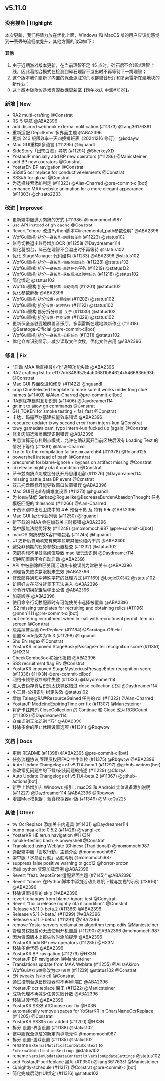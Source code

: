 ## v5.11.0

### 没有摸鱼 | Highlight

本次更新，我们将精力放在优化上面，Windows 和 MacOS 版的用户应该能感觉到<del>一丢丢的</del>流畅度提升，其他方面的改动如下：

#### 其他

1. 由于近期游戏版本更新，在当前理智不足 45 点时，碎石后不会超过理智上线，因此葛朗台模式在检测到碎石理智不溢出时不再等待下一跳理智；
2. 这个版本我们更新了内置的保全派驻的荒地群兽音乐厅和多索雷斯在建地块的新作业；
3. 这个版本随附的游戏资源数据更新至【跨年欢庆·中坚#1225】。

### 新增 | New

* RA2 multi-crafting @Constrat
* RS-5 导航 @ABA2396
* add discord webhook external notification (#11373) @liang36176381
* 重新适配 DepotEnter 多界面主题 @ABA2396
* 更新 243 极限效率一天四换排班表（20241216 修订） @bodayw
* Mac GUI重构&多语言 (#11295) @hguandl
* SideStory「出苍白海」导航 (#11294) @SherkeyXD
* YostarJP manually add BP new operators (#11286) @Manicsteiner
* add BP new operators @Constrat
* YostarEN BP navigation @Constrat
* SSS#5 ocr replace for conductive elements @Constrat
* SSS#5 for global @Constrat
* 为选择线索添加判定 (#11323) @Alan-Charred @pre-commit-ci[bot]
* enhance MAA website animation for a more elegant appearance (#11303) @chisato2233

### 改进 | Improved

* 更新繁中服進入肉鴿的方式 (#11386) @momomochi987
* use API instead of gh cache @Constrat
* Revert "chore: 改进Python脚本中incremental_path参数说明" @ABA2396
* WpfGui重构 拆分`一键长草-刷理智任务` (#11223) @status102
* 账号切换退出账号增加OCR (#11258) @Daydreamer114
* 优化葛朗台，碎石在理智不会溢出时不再等待 @status102
* 优化 StageManager 代码结构 (#11233) @ABA2396 @status102
* WpfGui重构 拆分`一键长草-领取奖励任务` (#11228) @status102
* WpfGui重构 拆分`一键长草-基建任务`任务 (#11219) @status102
* WpfGui重构 拆分`一键长草-获取信用及购物任务` (#11218) @status102
* 简化绑定 @status102
* WpfGui重构 拆分`一键长草-自动肉鸽` (#11201) @status102
* 优化参数解析 @ABA2396
* WpfGui重构 拆分`设置-远程控制` (#11202) @status102
* WpfGui重构 拆分`设置-定时执行` (#11192) @status102
* WpfGui重构 部分拆分`设置-关于` (#11330) @status102
* WpfGui重构 拆分`设置-性能设置` (#11329) @status102
* 更新保全派驻荒地群兽音乐厅，多索雷斯在建地块新作业 (#11318) @Saratoga-Official @pre-commit-ci[bot]
* WpfGui重构 拆分`一键长草-公招任务` (#11311) @status102
* 优化仓库识别显示，减少读取文件次数，优化文件占用 @ABA2396

### 修复 | Fix

* “启动 MAA 后直接最小化”选项功能失效 @ABA2396
* RA2 crafting list fix e1177db34895254ab068f1b8462445466836b93b @Constrat
* Mac GUI 界面改进和修复 (#11422) @hguandl
* crop ClueSelected template to make sure it works under long clue names (#11409) @Alan-Charred @pre-commit-ci[bot]
* RA删除存档时重复识别 (#11406) @Daydreamer114
* git init to allow gh commands @Constrat
* GH_TOKEN for smoke testing + fail_fast @Constrat
* 卡达，玛露西尔基建技能效率错误 @ABA2396
* resource updater txwy second error from intern-kun @Constrat
* txwy gamedata xaml typo intern-kun fucked up [again] @Constrat
* 修复肉鸽选难度偶现识别错误 @ABA2396
* 生息演算无存档刷点模式，允许在确认离开当前区块后没有 Loading Text 的情况下等待 (#11381) @Alan-Charred
* Try to fix the compilation failure on aarch64 (#11378) @Roland125
* powershell instead of bash @Constrat
* precommit for blame-ignore + bypass on artifact missing @Constrat
* ci release nightly ota if condition @Constrat
* 萨卡兹肉鸽点刺成锭分队开局思维阻塞 (#11276) @Daydreamer114
* missing battle_data BP event @Constrat
* 双击托盘图标可能导致窗口位置错误 @ABA2396
* Mac GUI日志&肉鸽难度设置 (#11273) @hguandl
* 为 ios端降低 Sarkaz@Roguelike@DecreaseBurdenAbandonThought 任务模版匹配的 threshold (#11266) @Alan-Charred
* 干员识别中出现卫戍中的 4★ 预备干员 及 特有 6★ @ABA2396
* Mac GUI 优化作业列表 (#11250) @hguandl
* 新下载的 MAA 会在加载关卡时报错 @ABA2396
* 繁中服無法訪問好友 (#11248) @momomochi987 @pre-commit-ci[bot]
* macOS 肉鸽参数&客户端包名 (#11245) @hguandl
* UI 更新后自动填充有概率拉取其他设施内干员 @ABA2396
* 避免非预期的任务参数设置检查 (#11232) @status102
* 肉鸽构想不足过高阈值导致 mac 版无法识别 @Daydreamer114
* 切换配置后不会自动启动 @ABA2396
* API 中被删除的已关闭活动关卡被误判为常驻关卡 @ABA2396
* 刷理智失败次数限制未生效 @ABA2396
* 修改邮件通知中特殊字符的处理方式 (#11169) @LogicDX342 @status102
* 访问好友在部分背景下无法进入 @ABA2396
* 命令行切换配置后弹出公告 @ABA2396
* 加载顺序 @ABA2396
* 使用命令行切换配置时有可能使关卡选择被覆盖 @ABA2396
* IS2 missing templates for recruiting and obtaining relics (#11196) @nnnn1111 @pre-commit-ci[bot]
* not entering recruitment when in mall with recruitment permit item on screen @Constrat
* 荒芜拉普兰德 OcrReplace (#11184) @Saratoga-Official
* 设置Xcode版本为15.3 (#11298) @hguandl
* Shu EN regex @Constrat
* YostarKR improved StageBoskyPassageEnter recognition score (#11351) @HX3N
* CheckComboBox 初始化报错 @ABA2396
* SSS recruitment flag EN @Constrat
* YostarKR improved StageMysteriousPresageEnter recognition score (#11336) @HX3N @pre-commit-ci[bot]
* 网络卡顿导致领邮件失败 (#11333) @Daydreamer114
* 进入去伪存真后识别太快导致错过 close collection 识别 @Daydreamer114
* 小工具-公招识别 绑定失效 @status102
* 增加 Tales@RA@ResourceGained 任务的 roi (#11322) @Alan-Charred
* YostarJP MedicineExpiringTime ocr fix (#11307) @Manicsteiner
* 将萨卡兹肉鸽 CloseCollection 的 Continue 和 Close 改为 RGBCount (#11302) @Daydreamer114
* 仓库识别无法识别 ”万“ @ABA2396
* 移除多余的阻止休眠设置选项 (#11301) @Rbqwow

### 文档 | Docs

* 更新 README (#11398) @ABA2396 @pre-commit-ci[bot]
* 任务流程协议 管理员权限FAQ 牛牛监控 (#11375) @Rbqwow @ABA2396
* Auto Update Changelogs of v5.11.0-beta.1 (#11297) @github-actions[bot]
* 修改常见问题中的下载/安装问题的描述 (#11229) @ClozyA
* Auto Update Changelogs of v5.11.0-beta.2 (#11367) @github-actions[bot]
* 新手上路增加非 Windows 指引；macOS 和 Android 实体设备添加说明 (#11227) @Daydreamer114 @ABA2396 @Rbqwow
* 增加Mac模拟器：蓝叠模拟器air版 (#11349) @MikeQu223

### 其他 | Other

* tw OcrReplace 添加关卡内道具 (#11431) @Daydreamer114
* bump maa-cli to 0.5.2 (#11428) @wangl-cc
* YostarKR HE rerun navigation @HX3N
* smoke-testing bash -> powershell @Constrat
* Translated using Weblate (Chinese (Traditional)) @momomochi987
* 適配繁中服「圍攻行動」主題介面 @momomochi987
* 繁中服「水晶箭行動」活動導航 @momomochi987
* suppress false positive warning of gcc12 @horror-proton
* 添加 python 资源加载示例 @ABA2396
* Revert "feat: DepotEnter适配界面主题 (#7145)" @ABA2396
* Revert "chore: 在Python脚本中添加活动关导航下载与加载的示例 (#3916)" @ABA2396
* 移除设置指引的 skip @ABA2396
* revert: changes from blame-ignore test @Constrat
* Revert "fix: ci release nightly ota if condition" @Constrat
* Release v5.11.0-beta.2 (#11366) @ABA2396
* Release v5.11.0-beta.1 (#11299) @ABA2396
* Release v5.11.0-beta.1 (#11291) @ABA2396
* remove Yostar servers reclamation algorithm temp edits @Manicsteiner
* 管理员权限启动无法使用开机自启 (#11290) @ABA2396 @momomochi987
* 因为资源版本上报失败时添加提示 @ABA2396
* YostarKR add BP new operators (#11285) @HX3N
* 移除多余代码 @ABA2396
* YostarKR BP navigation (#11279) @HX3N
* YostarJP BP navigation @Manicsteiner
* Translations update from MAA Weblate (#11255) @AlisaAkiron
* WpfGui`游戏设置`修改为`运行设置` (#11209) @status102 @Constrat
* EN tweaks [skip ci] @Constrat
* 通过控制台退出模拟器时不再kill端口 @ABA2396
* YostarJP ocr replace 魔王 (#11222) @Manicsteiner
* 成功代理不再减少任务失败计数 @ABA2396
* 移除过渡代码 @ABA2396
* YostarKR SSSBuffChoose ocr fix @HX3N
* automatically remove spaces for YoStarKR in CharsNameOcrReplace (#11205) @Constrat
* YostarKR SSS#5 ocr added (#11200) @HX3N
* 拆分 设置-界面设置 (#11188) @status102
* 繁中服保全派駐的新定向導能元件 @momomochi987
* 拆分 设置-游戏设置 (#11185) @status102
* rename `ExternalNotificationDataContext` to `ExternalNotificationSettings` @status102
* rename `VersionUpdateDataContext` to `VersionUpdateSettings` @status102
* add YostarJP ocrReplace 黑角 (#11350) @liang36176381 @Manicsteiner
* ci/nightly-schedule (#11317) @Constrat @pre-commit-ci[bot]
* 简化完成后动作UI绑定 (#11316) @status102
